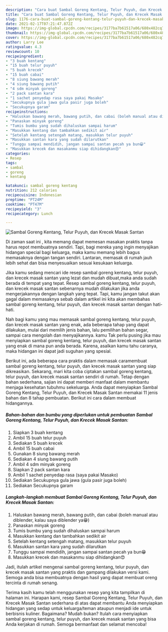```yaml
---
description: "Cara buat Sambal Goreng Kentang, Telur Puyuh, dan Krecek Masak Santan yang nikmat dan Mudah Dibuat"
title: "Cara buat Sambal Goreng Kentang, Telur Puyuh, dan Krecek Masak Santan yang nikmat dan Mudah Dibuat"
slug: 1176-cara-buat-sambal-goreng-kentang-telur-puyuh-dan-krecek-masak-santan-yang-nikmat-dan-mudah-dibuat
date: 2021-02-17T07:21:47.872Z
image: https://img-global.cpcdn.com/recipes/3177ba7b61517a06/680x482cq70/sambal-goreng-kentang-telur-puyuh-dan-krecek-masak-santan-foto-resep-utama.jpg
thumbnail: https://img-global.cpcdn.com/recipes/3177ba7b61517a06/680x482cq70/sambal-goreng-kentang-telur-puyuh-dan-krecek-masak-santan-foto-resep-utama.jpg
cover: https://img-global.cpcdn.com/recipes/3177ba7b61517a06/680x482cq70/sambal-goreng-kentang-telur-puyuh-dan-krecek-masak-santan-foto-resep-utama.jpg
author: Larry Lee
ratingvalue: 4.3
reviewcount: 10
recipeingredient:
- "3 buah kentang"
- "15 buah telur puyuh"
- "5 buah krecek"
- "15 buah cabai"
- "8 siung bawang merah"
- "4 siung bawang putih"
- "4 sdm minyak goreng"
- "2 pack santan kara"
- "1 sachet penyedap rasa saya pakai Masako"
- "Secukupnya gula jawa gula pasir juga boleh"
- "Secukupnya garam"
recipeinstructions:
- "Haluskan bawang merah, bawang putih, dan cabai (boleh manual atau diblender, kalau saya diblender ya😁)"
- "Panaskan minyak goreng"
- "Tumis bumbu yang sudah dihaluskan sampai harum"
- "Masukkan kentang dan tambahkan sedikit air"
- "Setelah kentang setengah matang, masukkan telur puyuh"
- "Masukkan santan kara yang sudah dilarutkan"
- "Tunggu sampai mendidih, jangan sampai santan pecah ya bun😁"
- "Masukkan krecek dan masakanmu siap dihidangkan😍"
categories:
- Resep
tags:
- sambal
- goreng
- kentang

katakunci: sambal goreng kentang 
nutrition: 212 calories
recipecuisine: Indonesian
preptime: "PT24M"
cooktime: "PT47M"
recipeyield: "3"
recipecategory: Lunch

---
```



![Sambal Goreng Kentang, Telur Puyuh, dan Krecek Masak Santan](https://img-global.cpcdn.com/recipes/3177ba7b61517a06/680x482cq70/sambal-goreng-kentang-telur-puyuh-dan-krecek-masak-santan-foto-resep-utama.jpg)

Di zaman  saat ini , kita memang dapat memesan masakan praktis tanpa harus repot membuatnya sendiri. Tapi, bagi mereka yang ingin menyajikan hidangan special bagi keluarga, maka kamu memang lebih bagus memasaknya dengan tangan sendiri. Lantaran, memasak di rumah jauh lebih sehat dan bisa menyesuaikan sesuai kesukaan keluarga.

Jika kamu sedang mencari ide resep sambal goreng kentang, telur puyuh, dan krecek masak santan yang lezat dan mudah dibuat,maka anda sudah berada di tempat yang tepat. Resep sambal goreng kentang, telur puyuh, dan krecek masak santan  sebenarnya mudah dilakukan jika anda mengerjakannya dengan langkah yang tepat. Tapi, kamu jangan takut akan gagal dalam memasaknya 
sebab dalam artikel ini kita akan membahas sambal goreng kentang, telur puyuh, dan krecek masak santan dengan hati-hati.  



Nah bagi kamu yang mau memasak sambal goreng kentang, telur puyuh, dan krecek masak santan yang enak, ada beberapa tahap yang dapat dilakukan, mulai dari memilih jenis bahan, lalu pemilihan bahan segar, sampai cara mengolah dan menyajikannya. kamu Tak perlu pusing jika mau menyiapkan sambal goreng kentang, telur puyuh, dan krecek masak santan yang enak di mana pun anda berada. Karena, asalkan kamu  tahu caranya, maka hidangan ini dapat jadi suguhan yang spesial.

Berikut ini, ada beberapa cara praktis  dalam memasak caramembuat sambal goreng kentang, telur puyuh, dan krecek masak santan yang siap dikreasikan. Sekarang, mari kita coba ciptakan sambal goreng kentang, telur puyuh, dan krecek masak santan sendiri di rumah. Tetap dengan bahan sederhana, sajian ini dapat memberi manfaat dalam membantu menjaga kesehatan tubuhmu sekeluarga. Anda dapat menyiapkan Sambal Goreng Kentang, Telur Puyuh, dan Krecek Masak Santan memakai 11 jenis bahan dan 8 tahap pembuatan. Berikut ini cara dalam membuat hidangannya.

<!--inarticleads1-->

##### Bahan-bahan dan bumbu yang diperlukan untuk pembuatan Sambal Goreng Kentang, Telur Puyuh, dan Krecek Masak Santan:

1. Siapkan 3 buah kentang
1. Ambil 15 buah telur puyuh
1. Sediakan 5 buah krecek
1. Ambil 15 buah cabai
1. Gunakan 8 siung bawang merah
1. Sediakan 4 siung bawang putih
1. Ambil 4 sdm minyak goreng
1. Siapkan 2 pack santan kara
1. Ambil 1 sachet penyedap rasa (saya pakai Masako)
1. Sediakan Secukupnya gula jawa (gula pasir juga boleh)
1. Sediakan Secukupnya garam




<!--inarticleads2-->

##### Langkah-langkah membuat Sambal Goreng Kentang, Telur Puyuh, dan Krecek Masak Santan:

1. Haluskan bawang merah, bawang putih, dan cabai (boleh manual atau diblender, kalau saya diblender ya😁)
1. Panaskan minyak goreng
1. Tumis bumbu yang sudah dihaluskan sampai harum
1. Masukkan kentang dan tambahkan sedikit air
1. Setelah kentang setengah matang, masukkan telur puyuh
1. Masukkan santan kara yang sudah dilarutkan
1. Tunggu sampai mendidih, jangan sampai santan pecah ya bun😁
1. Masukkan krecek dan masakanmu siap dihidangkan😍




Jadi, itulah artikel mengenai  sambal goreng kentang, telur puyuh, dan krecek masak santan  yang praktis dan gampang dilakukan versi kami. Semoga anda bisa membuatnya dengan hasil yang dapat membuat oreng tercinta di rumah senang. 

Terima kasih kamu telah menggunakan resep yang kita tampilkan di halaman ini. Harapan kami, resep  Sambal Goreng Kentang, Telur Puyuh, dan Krecek Masak Santan sederhana di atas dapat membantu Anda menyiapkan hidangan yang sedap untuk keluarga/teman ataupun menjadi ide untuk berbisnis kuliner. Bagaimana? Mudah bukan? Itulah cara menyiapkan sambal goreng kentang, telur puyuh, dan krecek masak santan yang bisa Anda kerjakan di rumah. Semoga bermanfaat dan selamat mencoba!

